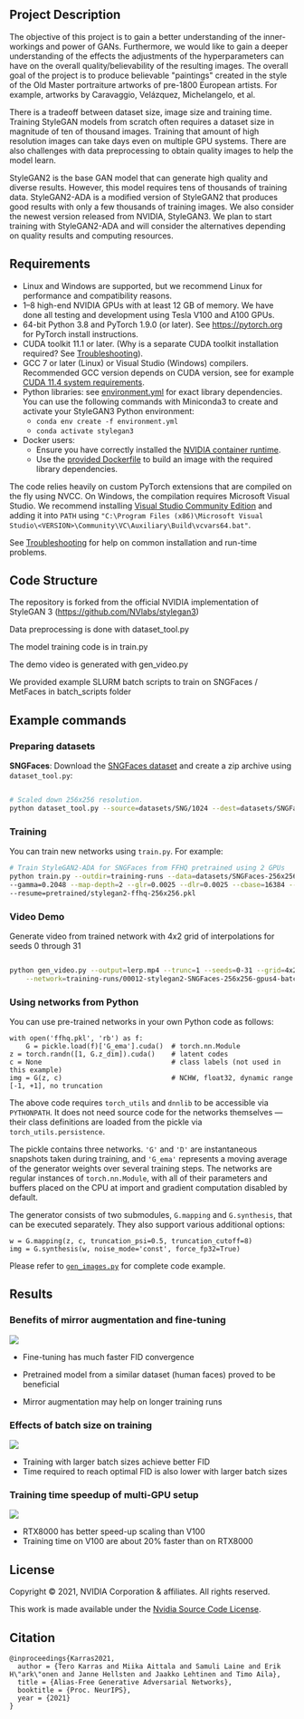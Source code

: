 ## Project Description

The objective of this project is to gain a better understanding of the inner-workings and power of GANs. Furthermore, we would like to gain a deeper understanding of the effects the adjustments of the hyperparameters can have on the overall quality/believability of the resulting images.
The overall goal of the project is to produce believable "paintings" created in the style of the Old Master portraiture artworks of pre-1800 European artists. For example, artworks by Caravaggio, Velázquez, Michelangelo, et al.

There is a tradeoff between dataset size, image size and training time. Training StyleGAN models from scratch often requires a dataset size in magnitude of ten of thousand images. Training that amount of high resolution images can take days even on multiple GPU systems. There are also challenges with data preprocessing to obtain quality images to help the model learn.

StyleGAN2 is the base GAN model that can generate high quality and diverse results. However, this model requires tens of thousands of training data. StyleGAN2-ADA is a modified version of StyleGAN2 that produces good results with only a few thousands of training images. We also consider the newest version released from NVIDIA, StyleGAN3. We plan to start training with StyleGAN2-ADA and will consider the alternatives depending on quality results and computing resources.

## Requirements

* Linux and Windows are supported, but we recommend Linux for performance and compatibility reasons.
* 1&ndash;8 high-end NVIDIA GPUs with at least 12 GB of memory. We have done all testing and development using Tesla V100 and A100 GPUs.
* 64-bit Python 3.8 and PyTorch 1.9.0 (or later). See https://pytorch.org for PyTorch install instructions.
* CUDA toolkit 11.1 or later.  (Why is a separate CUDA toolkit installation required?  See [Troubleshooting](./docs/troubleshooting.md#why-is-cuda-toolkit-installation-necessary)).
* GCC 7 or later (Linux) or Visual Studio (Windows) compilers.  Recommended GCC version depends on CUDA version, see for example [CUDA 11.4 system requirements](https://docs.nvidia.com/cuda/archive/11.4.1/cuda-installation-guide-linux/index.html#system-requirements).
* Python libraries: see [environment.yml](./environment.yml) for exact library dependencies.  You can use the following commands with Miniconda3 to create and activate your StyleGAN3 Python environment:
  - `conda env create -f environment.yml`
  - `conda activate stylegan3`
* Docker users:
  - Ensure you have correctly installed the [NVIDIA container runtime](https://docs.docker.com/config/containers/resource_constraints/#gpu).
  - Use the [provided Dockerfile](./Dockerfile) to build an image with the required library dependencies.

The code relies heavily on custom PyTorch extensions that are compiled on the fly using NVCC. On Windows, the compilation requires Microsoft Visual Studio. We recommend installing [Visual Studio Community Edition](https://visualstudio.microsoft.com/vs/) and adding it into `PATH` using `"C:\Program Files (x86)\Microsoft Visual Studio\<VERSION>\Community\VC\Auxiliary\Build\vcvars64.bat"`.

See [Troubleshooting](./docs/troubleshooting.md) for help on common installation and run-time problems.

## Code Structure

The repository is forked from the official NVIDIA implementation of StyleGAN 3 (https://github.com/NVlabs/stylegan3)

Data preprocessing is done with dataset_tool.py

The model training code is in train.py

The demo video is generated with gen_video.py

We provided example SLURM batch scripts to train on SNGFaces / MetFaces in batch_scripts folder

## Example commands

### Preparing datasets

**SNGFaces**: Download the [SNGFaces dataset](https://github.com/kondela/sngfaces-dataset) and create a zip archive using `dataset_tool.py`:

```.bash

# Scaled down 256x256 resolution.
python dataset_tool.py --source=datasets/SNG/1024 --dest=datasets/SNGFaces-256x256.zip --resolution=256x256

```

### Training

You can train new networks using `train.py`. For example:

```.bash
# Train StyleGAN2-ADA for SNGFaces from FFHQ pretrained using 2 GPUs
python train.py --outdir=training-runs --data=datasets/SNGFaces-256x256.zip --cfg=stylegan2 --gpus=2 --batch=64 \
--gamma=0.2048 --map-depth=2 --glr=0.0025 --dlr=0.0025 --cbase=16384 --kimg=5000 --mirror=1 \
--resume=pretrained/stylegan2-ffhq-256x256.pkl

```

### Video Demo

Generate video from trained network with 4x2 grid of interpolations for seeds 0 through 31

```.bash

python gen_video.py --output=lerp.mp4 --trunc=1 --seeds=0-31 --grid=4x2 \
    --network=training-runs/00012-stylegan2-SNGFaces-256x256-gpus4-batch64-gamma0.2048/network-snapshot-004435.pkl
```

### Using networks from Python

You can use pre-trained networks in your own Python code as follows:

```.python
with open('ffhq.pkl', 'rb') as f:
    G = pickle.load(f)['G_ema'].cuda()  # torch.nn.Module
z = torch.randn([1, G.z_dim]).cuda()    # latent codes
c = None                                # class labels (not used in this example)
img = G(z, c)                           # NCHW, float32, dynamic range [-1, +1], no truncation
```

The above code requires `torch_utils` and `dnnlib` to be accessible via `PYTHONPATH`. It does not need source code for the networks themselves &mdash; their class definitions are loaded from the pickle via `torch_utils.persistence`.

The pickle contains three networks. `'G'` and `'D'` are instantaneous snapshots taken during training, and `'G_ema'` represents a moving average of the generator weights over several training steps. The networks are regular instances of `torch.nn.Module`, with all of their parameters and buffers placed on the CPU at import and gradient computation disabled by default.

The generator consists of two submodules, `G.mapping` and `G.synthesis`, that can be executed separately. They also support various additional options:

```.python
w = G.mapping(z, c, truncation_psi=0.5, truncation_cutoff=8)
img = G.synthesis(w, noise_mode='const', force_fp32=True)
```

Please refer to [`gen_images.py`](./gen_images.py) for complete code example.

## Results

### Benefits of mirror augmentation and fine-tuning

<a href="./docs/configurations.png"><img src="./docs/configurations.png"></img></a>

- Fine-tuning has much faster FID convergence

- Pretrained model from a similar dataset (human faces) proved to be beneficial

- Mirror augmentation may help on longer training runs

### Effects of batch size on training

<a href="./docs/batch.png"><img src="./docs/batch.png"></img></a>

- Training with larger batch sizes achieve better FID
- Time required to reach optimal FID is also lower with larger batch sizes

### Training time speedup of multi-GPU setup

<a href="./docs/speedup.png"><img src="./docs/speedup.png"></img></a>

- RTX8000 has better speed-up scaling than V100
- Training time on V100 are about 20% faster than on RTX8000


## License

Copyright &copy; 2021, NVIDIA Corporation & affiliates. All rights reserved.

This work is made available under the [Nvidia Source Code License](https://github.com/NVlabs/stylegan3/blob/main/LICENSE.txt).

## Citation

```
@inproceedings{Karras2021,
  author = {Tero Karras and Miika Aittala and Samuli Laine and Erik H\"ark\"onen and Janne Hellsten and Jaakko Lehtinen and Timo Aila},
  title = {Alias-Free Generative Adversarial Networks},
  booktitle = {Proc. NeurIPS},
  year = {2021}
}
```
